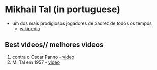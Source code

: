 # Mikhail Tal (in portuguese)
- um dos mais prodigiosos jogadores de xadrez de todos os tempos
  + [wikipedia](https://pt.wikipedia.org/wiki/Mikhail_Tal)

## Best videos// melhores videos

1. contra o Oscar Panno - [video](https://www.youtube.com/watch?v=VBt7csiHbho)
1. M. Tal em 1957 - [video](https://www.youtube.com/watch?v=bgLHqAksOdU)
